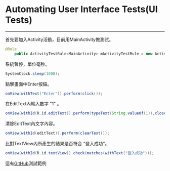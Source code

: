# Automating User Interface Tests\(UI Tests\)

---

首先要加入Activity活動，目前用MainActivity做測試。

```java
@Rule
    public ActivityTestRule<MainActivity> mActivityTestRule = new ActivityTestRule<MainActivity>(MainActivity.class);
```

系統暫停，單位毫秒。

```java
SystemClock.sleep(1000);
```

點擊畫面中Enter按鈕。

```java
onView(withText("Enter")).perform(click());
```

在EditText內輸入數字 "1" 。

```java
onView(withId(R.id.editText)).perform(typeText(String.valueOf(1)),closeSoftKeyboard());
```

清除EditText內文字內容。

```java
onView(withId(editText)).perform(clearText());
```

比對TextView內所產生的結果是否符合 “登入成功”。

```java
onView(withId(R.id.textView)).check(matches(withText("登入成功")));
```

這有[GitHub](https://github.com/Taiwan-A-wi/UITestDemo.git)測試範例

